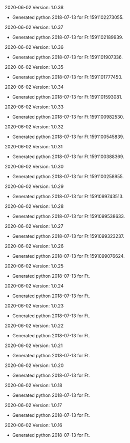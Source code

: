 2020-06-02 Version: 1.0.38
- Generated python 2018-07-13 for Ft 1591102273055.

2020-06-02 Version: 1.0.37
- Generated python 2018-07-13 for Ft 1591102189939.

2020-06-02 Version: 1.0.36
- Generated python 2018-07-13 for Ft 1591101907336.

2020-06-02 Version: 1.0.35
- Generated python 2018-07-13 for Ft 1591101777450.

2020-06-02 Version: 1.0.34
- Generated python 2018-07-13 for Ft 1591101593081.

2020-06-02 Version: 1.0.33
- Generated python 2018-07-13 for Ft 1591100982530.

2020-06-02 Version: 1.0.32
- Generated python 2018-07-13 for Ft 1591100545839.

2020-06-02 Version: 1.0.31
- Generated python 2018-07-13 for Ft 1591100388369.

2020-06-02 Version: 1.0.30
- Generated python 2018-07-13 for Ft 1591100258955.

2020-06-02 Version: 1.0.29
- Generated python 2018-07-13 for Ft 1591099743513.

2020-06-02 Version: 1.0.28
- Generated python 2018-07-13 for Ft 1591099538633.

2020-06-02 Version: 1.0.27
- Generated python 2018-07-13 for Ft 1591099323237.

2020-06-02 Version: 1.0.26
- Generated python 2018-07-13 for Ft 1591099076624.

2020-06-02 Version: 1.0.25
- Generated python 2018-07-13 for Ft.

2020-06-02 Version: 1.0.24
- Generated python 2018-07-13 for Ft.

2020-06-02 Version: 1.0.23
- Generated python 2018-07-13 for Ft.

2020-06-02 Version: 1.0.22
- Generated python 2018-07-13 for Ft.

2020-06-02 Version: 1.0.21
- Generated python 2018-07-13 for Ft.

2020-06-02 Version: 1.0.20
- Generated python 2018-07-13 for Ft.

2020-06-02 Version: 1.0.18
- Generated python 2018-07-13 for Ft.

2020-06-02 Version: 1.0.17
- Generated python 2018-07-13 for Ft.

2020-06-02 Version: 1.0.16
- Generated python 2018-07-13 for Ft.

